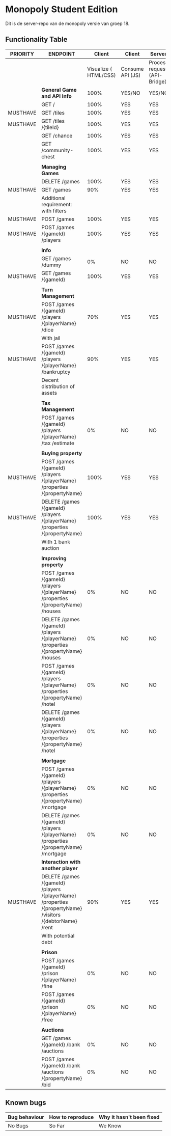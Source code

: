 # Monopoly Student Edition

Dit is de server-repo van de monopoly versie van groep 18.


## Functionality Table

|PRIORITY  |ENDPOINT                                                                                                  |Client                | Client           |Server                       | Server                       |
|--------|--------------------------------------------------------------------------------------------------------|----------------------|-----------------|-----------------------------|-----------------------------|
|        |                                                                                                        |Visualize ( HTML/CSS)|Consume API (JS)|Process request (API-Bridge)|Implement Game Rules (logic)|
|        |**General Game and API Info**                                                                               |100%                  |YES/NO           |YES/NO                       |100%                         |
|        |GET /                                                                                                   |    100%                  |     YES           |          YES                   |               100%              |
|MUSTHAVE|GET /tiles                                                                                              |        100%              |     YES            |             YES                |         100%                   |
|MUSTHAVE|GET /tiles /{tileId}                                                                                    |         100%             |            YES     |             YES                |         100%                    |
|        |GET /chance                                                                                             |      100%                |       YES          |       YES                      |             100%                |
|        |GET /community-chest                                                                                    |      100%                |      YES           |        YES                     |              100%               |
|        |                                                                                                        |                      |                 |                             |                             |
|        |**Managing Games**                                                                                          |                      |                 |                             |                             |
|        |DELETE /games                                                                                           |       100%               |       YES          |              YES               |                 95%            |
|MUSTHAVE|GET /games                                                                                              |       90%               |       YES          |                 YES            |      100%                       |
|        |Additional requirement: with filters                                                                    |                      |                 |                             |                             |
|MUSTHAVE|POST /games                                                                                             |          100%            |         YES        |         YES                    |                    100%         |
|MUSTHAVE|POST /games /{gameId} /players                                                                          |       100%               |        YES         |             YES                |                  100%           |
|        |                                                                                                        |                      |                 |                             |                             |
|        |**Info**                                                                                                   |                      |                 |                             |                             |
|        |GET /games /dummy                                                                                       |          0%            |       NO          |     NO                        |             0%                |
|MUSTHAVE|GET /games /{gameId}                                                                                    |         100%             |        YES         |            YES                 |             100%                |
|        |                                                                                                        |                      |                 |                             |                             |
|        |**Turn Management**                                                                                         |                      |                 |                             |                             |
|MUSTHAVE|POST /games /{gameId} /players /{playerName} /dice                                                      |            70%          |      YES           |                 YES            |                 70%            |
|        |With jail                                                                                               |                      |                 |                             |                             |
|MUSTHAVE|POST /games /{gameId} /players /{playerName} /bankruptcy                                                |              90%        |       YES          |                 YES            |                 80%            |
|        |Decent distribution of assets                                                                           |                      |                 |                             |                             |
|        |                                                                                                        |                      |                 |                             |                             |
|        |**Tax Management**                                                                                          |                   |                |                          |                         |
|        |POST /games /{gameId} /players /{playerName} /tax /estimate                                             |               0%           |                NO |             NO                |                 0%         |POST /games /{gameId} /players /{playerName} /tax /compute                                              |                      |                 |                             |                             |
|        |                                                                                                        |                      |                 |                             |                             |
|        |**Buying property**                                                                                        |                      |                 |                             |                             |
|MUSTHAVE|POST /games /{gameId} /players /{playerName} /properties /{propertyName}                                |        100%              |       YES          |               YES              |             100%                |
|MUSTHAVE|DELETE /games /{gameId} /players /{playerName} /properties /{propertyName}                              |             100%         |         YES        |             YES               |             100%                |
|        |With 1 bank auction                                                                                     |                      |                 |                             |                             |
|        |                                                                                                        |                      |                 |                             |                             |
|        |**Improving property**                                                                                      |                      |                 |                             |                             |
|        |POST /games /{gameId} /players /{playerName} /properties /{propertyName} /houses                        |            0%          |      NO           |                 NO            |                 20%            | 
|        |DELETE /games /{gameId} /players /{playerName} /properties /{propertyName} /houses                      |                    0%          |      NO           |                 NO            |                 20%         |
|        |POST /games /{gameId} /players /{playerName} /properties /{propertyName} /hotel                         |           0%          |      NO           |                 NO            |                 20%               |
|        |DELETE /games /{gameId} /players /{playerName} /properties /{propertyName} /hotel                       |                   0%          |      NO           |                 NO            |                 20%               |
|        |                                                                                                        |                      |                 |                             |                             |
|        |**Mortgage**                                                                                                |                      |                 |                             |                             |
|        |POST /games /{gameId} /players /{playerName} /properties /{propertyName} /mortgage                      |             0%         |        NO         |                NO             |          10%                   |
|        |DELETE /games /{gameId} /players /{playerName} /properties /{propertyName} /mortgage|                            0%         |        NO         |                NO             |          10%       |        |                                                                                                        |                      |                 |                             |                             |
|        |**Interaction with another player**                                                                         |                      |                 |                             |                             |
|MUSTHAVE|DELETE /games /{gameId} /players /{playerName} /properties /{propertyName} /visitors /{debtorName} /rent|              90%        |         YES        |               YES              |             100%                |
|        |With potential debt    |                      |                 |                             |                             |
|        |                                                                                                        |                      |                 |                             |                             |
|        |**Prison**                                                                                                  |                      |                 |                             |                             |
|        |POST /games /{gameId} /prison /{playerName} /fine                                                       |             0%         |     NO            |             NO                |               5%              |
|        |POST /games /{gameId} /prison /{playerName} /free  |            0%          |       NO          |             NO                |                5%             |
|        |                                                                                                        |                      |                 |                             |                             |
|        |**Auctions**                                                                                                |                      |                 |                             |                             |
|        |GET /games /{gameId} /bank /auctions                                                                    |         0%             |       NO          |       NO                   |           0%                  |
|        |POST /games /{gameId} /bank /auctions /{propertyName} /bid                                              |            0%          |            NO     |              NO               |                 0%            |


## Known bugs

| Bug behaviour  | How to reproduce  | Why it hasn't been fixed    |
|---|---|---|
|  No Bugs  |  So Far  | We Know  |

